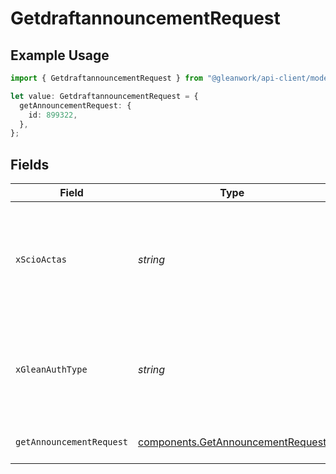 # GetdraftannouncementRequest

## Example Usage

```typescript
import { GetdraftannouncementRequest } from "@gleanwork/api-client/models/operations";

let value: GetdraftannouncementRequest = {
  getAnnouncementRequest: {
    id: 899322,
  },
};
```

## Fields

| Field                                                                                                                    | Type                                                                                                                     | Required                                                                                                                 | Description                                                                                                              |
| ------------------------------------------------------------------------------------------------------------------------ | ------------------------------------------------------------------------------------------------------------------------ | ------------------------------------------------------------------------------------------------------------------------ | ------------------------------------------------------------------------------------------------------------------------ |
| `xScioActas`                                                                                                             | *string*                                                                                                                 | :heavy_minus_sign:                                                                                                       | Email address of a user on whose behalf the request is intended to be made (should be non-empty only for global tokens). |
| `xGleanAuthType`                                                                                                         | *string*                                                                                                                 | :heavy_minus_sign:                                                                                                       | Auth type being used to access the endpoint (should be non-empty only for global tokens).                                |
| `getAnnouncementRequest`                                                                                                 | [components.GetAnnouncementRequest](../../models/components/getannouncementrequest.md)                                   | :heavy_check_mark:                                                                                                       | Get draft announcement request                                                                                           |